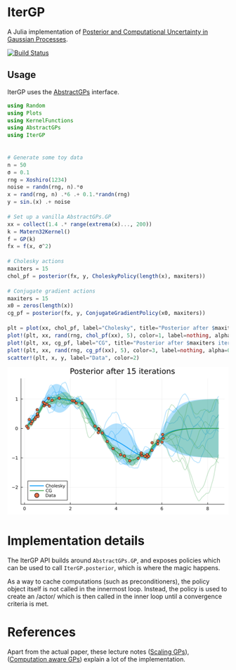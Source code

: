 # IterGP

A Julia implementation of [Posterior and Computational Uncertainty
in Gaussian Processes](https://arxiv.org/pdf/2205.15449.pdf).

[![Build Status](https://github.com/SebastianCallh/IterGP.jl/actions/workflows/CI.yml/badge.svg?branch=main)](https://github.com/SebastianCallh/IterGP.jl/actions/workflows/CI.yml?query=branch%3Amain)


## Usage

IterGP uses the [AbstractGPs](https://github.com/JuliaGaussianProcesses/AbstractGPs.jl) interface.


```julia
using Random
using Plots
using KernelFunctions
using AbstractGPs
using IterGP


# Generate some toy data
n = 50
σ = 0.1
rng = Xoshiro(1234)
noise = randn(rng, n).*σ
x = rand(rng, n) .*6 .+ 0.1.*randn(rng)
y = sin.(x) .+ noise

# Set up a vanilla AbstractGPs.GP
xx = collect(1.4 .* range(extrema(x)..., 200))
k = Matern32Kernel()
f = GP(k)
fx = f(x, σ^2)

# Cholesky actions
maxiters = 15
chol_pf = posterior(fx, y, CholeskyPolicy(length(x), maxiters))

# Conjugate gradient actions
maxiters = 15
x0 = zeros(length(x))
cg_pf = posterior(fx, y, ConjugateGradientPolicy(x0, maxiters))

plt = plot(xx, chol_pf, label="Cholesky", title="Posterior after $maxiters iterations", color=1)
plot!(plt, xx, rand(rng, chol_pf(xx), 5), color=1, label=nothing, alpha=0.5)
plot!(plt, xx, cg_pf, label="CG", title="Posterior after $maxiters iterations", color=3)
plot!(plt, xx, rand(rng, cg_pf(xx), 5), color=3, label=nothing, alpha=0.5)
scatter!(plt, x, y, label="Data", color=2)
```
![](plots/readme_example_fit.svg)


# Implementation details
The IterGP API builds around `AbstractGPs.GP`, and exposes policies which can be used to call `IterGP.posterior`, which is where the magic happens.

As a way to cache computations (such as preconditioners), the policy object itself is not called in the innermost loop. Instead, the policy is used to create an /actor/ which is then called in the inner loop until a convergence criteria is met.

# References
Apart from the actual paper, these lecture notes ([Scaling GPs](https://media.githubusercontent.com/media/philipphennig/NumericsOfML/main/slides/03_ScalingGPs.pdf)), ([Computation aware GPs](
https://media.githubusercontent.com/media/philipphennig/NumericsOfML/main/slides/04_ComputationAwareGPs.pdf)) explain a lot of the implementation.
